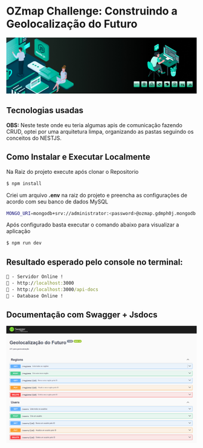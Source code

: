 # OZmap Challenge: Construindo a Geolocalização do Futuro

<img src="./image.png" alt=""/>

## Tecnologias usadas

**OBS:** Neste teste onde eu teria algumas apis de comunicação fazendo CRUD, optei por uma arquitetura limpa, organizando as pastas seguindo os conceitos do NESTJS.

## Como Instalar e Executar Localmente

Na Raiz do projeto execute após clonar o Repositorio

```bash
$ npm install
```

Criei um arquivo **.env** na raiz do projeto e preencha as configurações de acordo com seu banco de dados MySQL

```bash
MONGO_URI=mongodb+srv://administrator:<password>@ozmap.gdmph0j.mongodb.net/
```

Após configurado basta executar o comando abaixo para visualizar a aplicação

```bash
$ npm run dev
```

## Resultado esperado pelo console no terminal:

```cmd
🎉 - Servidor Online !
🔗 - http://localhost:3000
📃 - http://localhost:3000/api-docs
🎲 - Database Online !
```

## Documentação com Swagger + Jsdocs

<img src="./swagger.png" alt=""/>

